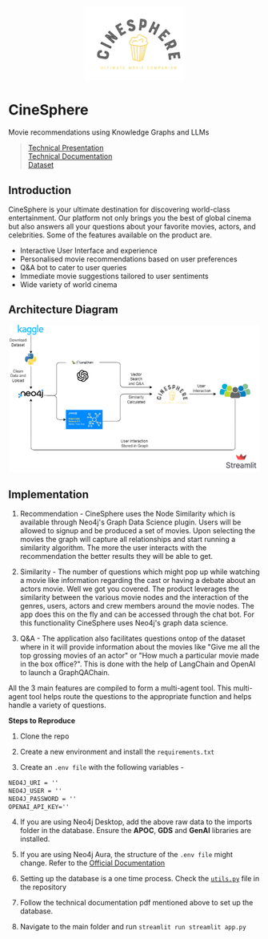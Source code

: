 <div style="text-align:center;">
    <img src="logo.png" width=200>
</div>

# CineSphere
Movie recommendations using Knowledge Graphs and LLMs

> [Technical Presentation](other%20files/CineSphere%20-%20Presentation.pdf)<br>
> [Technical Documentation](other%20files/CineSphere%20-%20Technical%20Documentation.pdf)<br>
> [Dataset](https://drive.google.com/drive/folders/1dgmWyh_6Lo_h6yhTZc-6mFDD4p2Fy2jX?usp=drive_link)<br>


## Introduction 


CineSphere is your ultimate destination for discovering world-class entertainment. Our platform not only brings you the best of global cinema but also answers all your questions about your favorite movies, actors, and celebrities. Some of the features available on the 
product are. 

- Interactive User Interface and experience
- Personalised movie recommendations based on user preferences
- Q&A bot to cater to user queries
- Immediate movie suggestions tailored to user sentiments
- Wide variety of world cinema

## Architecture Diagram
<img src="CineSphere_Flow.png" alt="Product Flow">


## Implementation

1. Recommendation - CineSphere uses the Node Similarity which is available through Neo4j's Graph Data Science plugin. Users will be allowed to signup and be produced a set of movies. Upon selecting the movies the graph will capture all relationships and start running a similarity algorithm. The more the user interacts with the recommendation
the better results they will be able to get. 

2. Similarity - The number of questions which might pop up while watching a movie like information regarding the cast or having a debate about an actors movie. Well we got you covered. The product leverages the similarity between the various movie nodes and the interaction of the genres, users, actors and crew members around the movie nodes. The app does this on the fly and can be accessed through the chat bot. For this functionality CineSphere uses Neo4j's graph data science.

3. Q&A - The application also facilitates questions ontop of the dataset where in it will provide information about the movies like "Give me all the top grossing movies of an actor" or "How much a particular movie made in the box office?". This is done with the help of LangChain and OpenAI to launch a GraphQAChain. 

All the 3 main features are compiled to form a multi-agent tool. This multi-agent tool helps route the questions to the appropriate function and helps handle a variety of questions.
  

**Steps to Reproduce**

1) Clone the repo 

2) Create a new environment and install the `requirements.txt`

3) Create an `.env file` with the following variables - 

```
NEO4J_URI = ''
NEO4J_USER = ''
NEO4J_PASSWORD = ''
OPENAI_API_KEY=''

```
4) If you are using Neo4j Desktop, add the above raw data to the imports folder in the database. Ensure the **APOC**, **GDS** and **GenAI** libraries are installed.

5) If you are using Neo4j Aura, the structure of the `.env file` might change. Refer to the [Official Documentation](https://neo4j.com/docs/aura/preview/getting-started/quick-start-guide/)

6) Setting up the database is a one time process. Check the [`utils.py`](modules\utils.py) file in the repository

7) Follow the technical documentation pdf mentioned above to set up the database.

8) Navigate to the main folder and run `streamlit run streamlit app.py`